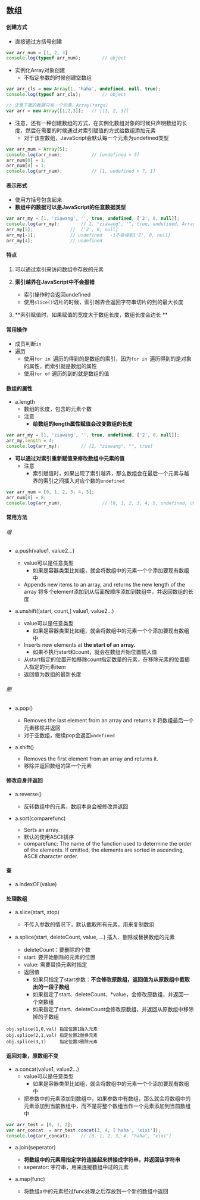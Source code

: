 ## 数组
#### 创建方式
- 直接通过方括号创建

```javascript
var arr_num = [1, 2, 3]
console.log(typeof arr_num);		// object
```


- 实例化Array对象创建
	- 不指定参数的时候创建空数组

```javascript
var arr_cls = new Array(1, 'haha', undefined, null, true);
console.log(typeof arr_cls);		// object

// 注意下面的数据只有一个元素，Array(*args)
var arr = new Array([1,2,3]);	// [[1, 2, 3]]

```

- 注意，还有一种创建数组的方式，在实例化数组对象的时候只声明数组的长度，然后在需要的时候通过对索引赋值的方式给数组添加元素
	- 对于该空数组，JavaScript会默认每一个元素为undefined类型


```javascript
var arr_num = Array(5);
console.log(arr_num);			// [undefined × 5]
arr_num[0] = 1;
arr_num[8] = 1;
console.log(arr_num);			// [1, undefined × 7, 1]
```

#### 表示形式
- 使用方括号包含起来
- **数组中的数据可以是JavaScript的任意数据类型**

```javascript
var arr_my = [1, 'ziawang', '', true, undefined, ['2', 0, null]];
console.log(arr_my);		// 1, "ziawang", "", true, undefined, Array(3)]
arr_my[5];				//  ['2', 0, null]
arr_my[-1];				// undefined   -1不会得到['2', 0, null]
arr_my[4];				// undefined

```

#### 特点
1. 可以通过索引来访问数组中存放的元素
2. **索引越界在JavaScript中不会报错**
	- 索引操作时会返回undefined
	- 使用`slice()`切片的时候，索引越界会返回字符串切片的到的最大长度
	
3. **索引赋值时，如果赋值的宽度大于数组长度，数组长度会边长 **


#### 常用操作
- 成员判断`in`
- 遍历
	- 使用`for in `遍历的得到的是数组的索引，因为`for in `遍历得到的是对象的属性，而索引就是数组的属性
	- 使用`for of` 遍历的到的就是数组的值







#### 数组的属性
- a.length
	- 数组的长度，包含的元素个数
	- 注意
		- **给数组的length属性赋值会改变数组的长度**

```javascript
var arr_my = [1, 'ziawang', '', true, undefined, ['2', 0, null]];
arr_my.length = 4;
console.log(arr_my);		// [1, "ziawang", "", true]
```

- **可以通过对索引重新赋值来修改数组中元素的值**
	- 注意
		- 索引赋值时，如果出现了索引越界，那么数组会在最后一个元素与越界的索引之间插入对应个数的`undefined`

```javascript
var arr_num = [0, 1, 2, 3, 4, 5];
arr_num[8] = 8;
console.log(arr_num);				// [0, 1, 2, 3, 4, 5, undefined, undefined, 8]
```

#### 常用方法
###### 增
- a.push(value1, value2...)
	- value可以是任意类型
		- 如果是容器类型比如组，就会将数组中的元素一个个添加要现有数组中
	- Appends new items to an array, and returns the new length of the array 将多个element添加到从后面按顺序添加到数组中，并返回数组的长度




- a.unshift([start, count,] value1, value2...)
	- value可以是任意类型
		- 如果是容器类型比如组，就会将数组中的元素一个个添加要现有数组中
	- Inserts new elements at **the start of an array.**
		- 如果不执行start和count，就会在数组开始位置插入值
	- 从start指定的位置开始移除count指定数量的元素，在移除元素的位置插入指定的元素item
	- 返回值为数组的最新长度




###### 删


- a.pop() 
	- Removes the last element from an array and returns it 将数组最后一个元素移除并返回
	- 对于空数组，继续pop会返回`undefined`


- a.shift()
	- Removes the first element from an array and returns it.
	- 移除并返回数组的第一个元素










#### 修改自身并返回

- a.reverse()
	- 反转数组中的元素，数组本身会被修改并返回


- a.sort(comparefunc)
	- Sorts an array.
	- 默认的使用ASCII排序
	- comparefunc: The name of the function used to determine the order of the elements. If omitted, the elements are sorted in ascending, ASCII character order.







#### 查
- a.indexOF(value)

#### 处理数组
- a.slice(start, stop)
	- 不传入参数的情况下，默认截取所有元素。用来复制数组
	
- a.splice(start, deleteCount, value, ...)  插入、删除或替换数组的元素
	- deleteCount：要删除的个数
	- start: 要开始删除的元素的位置
	- value: 需要替换元素时指定
	- 返回值
		- 如果只指定了start参数：**不会修改原数组，返回值为从原数组中截取出的一段子数组**
		- 如果指定了start、deleteCount、*value，会修改原数组，并返回一个空数组
		- 如果指定了start、deleteCount会修改原数组，并返回从原数组中移除掉的子数组

```
obj.splice(1,0,val) 指定位置1插入元素
obj.splice(2,1,val) 指定位置2替换元素
obj.splice(3,1)     指定位置3删除元素
```


#### 返回对象，原数组不变
- a.concat(value1, value2...)
	- value可以是任意类型
		- 如果是容器类型比如组，就会将数组中的元素一个个添加要现有数组中
	- 把参数中的元素添加到数组中，如果参数中有数组，那么就会将数组中的元素添加到当前数组中，而不是将整个数组当作一个元素添加到当前数组中

```javascript
var arr_test = [0, 1, 2];
var arr_concat  = arr_test.concat(3, 4, ['haha', 'xixi']);
console.log(arr_concat);	// [0, 1, 2, 3, 4, "haha", "xixi"]
```

- a.join(seperator)
	- **将数组中的元素用指定字符连接起来拼接成字符串，并返回该字符串**
	- seperator: 字符串，用来连接数组中过的元素

- a.map(func)
	- 将数组a中的元素经过func处理之后存放到一个新的数组中返回